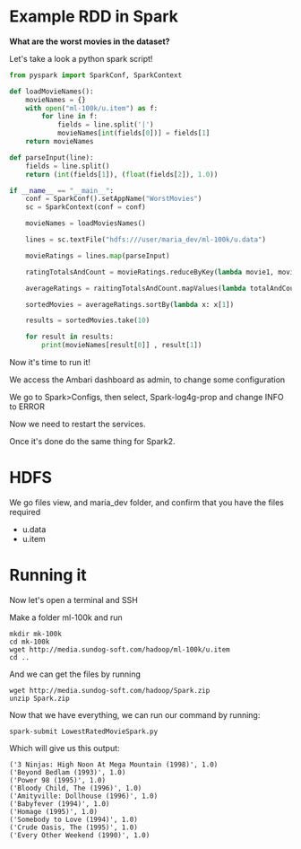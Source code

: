 # Example RDD in Spark

**What are the worst movies in the dataset?**

Let's take a look a python spark script!

``` python
from pyspark import SparkConf, SparkContext

def loadMovieNames():
    movieNames = {}
    with open("ml-100k/u.item") as f:
        for line in f:
            fields = line.split('|')
            movieNames[int(fields[0])] = fields[1]
    return movieNames

def parseInput(line):
    fields = line.split()
    return (int(fields[1]), (float(fields[2]), 1.0))

if __name__ == "__main__":
    conf = SparkConf().setAppName("WorstMovies")
    sc = SparkContext(conf = conf)

    movieNames = loadMoviesNames()

    lines = sc.textFile("hdfs:///user/maria_dev/ml-100k/u.data")

    movieRatings = lines.map(parseInput)

    ratingTotalsAndCount = movieRatings.reduceByKey(lambda movie1, movie2: (movie1[0] + movie2[0]))

    averageRatings = raitingTotalsAndCount.mapValues(lambda totalAndCount: totalAndCount[0] / totalAndCount[1])

    sortedMovies = averageRatings.sortBy(lambda x: x[1])

    results = sortedMovies.take(10)

    for result in results: 
        print(movieNames[result[0]] , result[1])
```

Now it's time to run it!

We access the Ambari dashboard as admin, to change some configuration

We go to Spark>Configs, then select, Spark-log4g-prop and change INFO to ERROR

Now we need to restart the services.

Once it's done do the same thing for Spark2.

# HDFS

We go files view, and maria_dev folder, and confirm that you have the files required

* u.data
* u.item

# Running it

Now let's open a terminal and SSH 

Make a folder ml-100k and run

```
mkdir mk-100k
cd mk-100k
wget http://media.sundog-soft.com/hadoop/ml-100k/u.item
cd ..
```

And we can get the files by running
```
wget http://media.sundog-soft.com/hadoop/Spark.zip
unzip Spark.zip
```

Now that we have everything, we can run our command by running:

```
spark-submit LowestRatedMovieSpark.py
```

Which will give us this output:

```
('3 Ninjas: High Noon At Mega Mountain (1998)', 1.0)
('Beyond Bedlam (1993)', 1.0)
('Power 98 (1995)', 1.0)
('Bloody Child, The (1996)', 1.0)
('Amityville: Dollhouse (1996)', 1.0)
('Babyfever (1994)', 1.0)
('Homage (1995)', 1.0)
('Somebody to Love (1994)', 1.0)
('Crude Oasis, The (1995)', 1.0)
('Every Other Weekend (1990)', 1.0)
```



